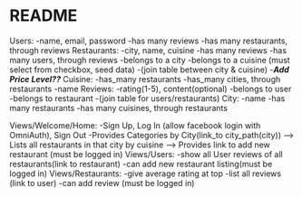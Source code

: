 # README
Users:
  -name, email, password
  -has many reviews
  -has many restaurants, through reviews
Restaurants:
  -city, name, cuisine
  -has many reviews
  -has many users, through reviews
  -belongs to a city
  -belongs to a cuisine (must select from checkbox, seed data)
  -(join table between city & cuisine)
  -***Add Price Level??***
Cuisine:
  -has_many restaurants
  -has_many cities, through restaurants
  -name
Reviews:
  -rating(1-5), content(optional)
  -belongs to user
  -belongs to restaurant
  -(join table for users/restaurants)
City:
  -name
  -has many restaurants
  -has many cuisines, through restaurants

Views/Welcome/Home:
  -Sign Up, Log In (allow facebook login with OmniAuth), Sign Out
  -Provides Categories by City(link_to city_path(city))
    --> Lists all restaurants in that city by cuisine
    --> Provides link to add new restaurant (must be logged in)
Views/Users:
  -show all User reviews of all restaurants(link to restaurant)
  -can add new restaurant listing(must be logged in)
Views/Restaurants:
  -give average rating at top
  -list all reviews (link to user)
  -can add review (must be logged in)
